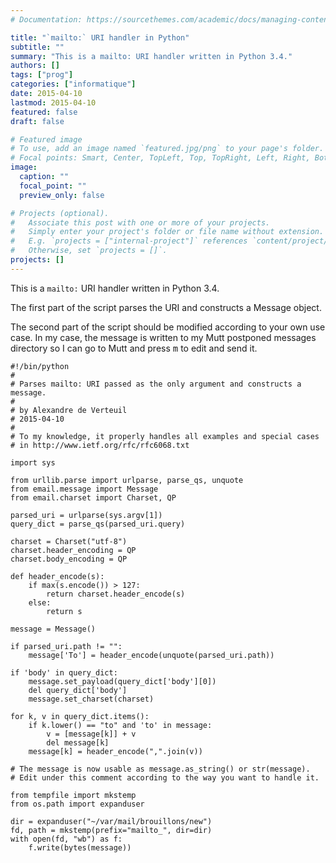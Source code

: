 ```yaml
---
# Documentation: https://sourcethemes.com/academic/docs/managing-content/

title: "`mailto:` URI handler in Python"
subtitle: ""
summary: "This is a mailto: URI handler written in Python 3.4."
authors: []
tags: ["prog"]
categories: ["informatique"]
date: 2015-04-10
lastmod: 2015-04-10
featured: false
draft: false

# Featured image
# To use, add an image named `featured.jpg/png` to your page's folder.
# Focal points: Smart, Center, TopLeft, Top, TopRight, Left, Right, BottomLeft, Bottom, BottomRight.
image:
  caption: ""
  focal_point: ""
  preview_only: false

# Projects (optional).
#   Associate this post with one or more of your projects.
#   Simply enter your project's folder or file name without extension.
#   E.g. `projects = ["internal-project"]` references `content/project/deep-learning/index.md`.
#   Otherwise, set `projects = []`.
projects: []
---
```


This is a `mailto:` URI handler written in Python 3.4.

The first part of the script parses the URI and constructs a Message object.

The second part of the script should be modified according to your own use case. In my case, the message is written to my Mutt postponed messages directory so I can go to Mutt and press <kbd>m</kbd> to edit and send it.

    #!/bin/python
    #
    # Parses mailto: URI passed as the only argument and constructs a message.
    #
    # by Alexandre de Verteuil
    # 2015-04-10
    #
    # To my knowledge, it properly handles all examples and special cases
    # in http://www.ietf.org/rfc/rfc6068.txt

    import sys

    from urllib.parse import urlparse, parse_qs, unquote
    from email.message import Message
    from email.charset import Charset, QP

    parsed_uri = urlparse(sys.argv[1])
    query_dict = parse_qs(parsed_uri.query)

    charset = Charset("utf-8")
    charset.header_encoding = QP
    charset.body_encoding = QP

    def header_encode(s):
        if max(s.encode()) > 127:
            return charset.header_encode(s)
        else:
            return s

    message = Message()

    if parsed_uri.path != "":
        message['To'] = header_encode(unquote(parsed_uri.path))

    if 'body' in query_dict:
        message.set_payload(query_dict['body'][0])
        del query_dict['body']
        message.set_charset(charset)

    for k, v in query_dict.items():
        if k.lower() == "to" and 'to' in message:
            v = [message[k]] + v
            del message[k]
        message[k] = header_encode(",".join(v))

    # The message is now usable as message.as_string() or str(message).
    # Edit under this comment according to the way you want to handle it.

    from tempfile import mkstemp
    from os.path import expanduser

    dir = expanduser("~/var/mail/brouillons/new")
    fd, path = mkstemp(prefix="mailto_", dir=dir)
    with open(fd, "wb") as f:
        f.write(bytes(message))
